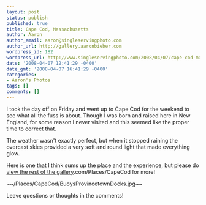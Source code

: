 ```yaml
---
layout: post
status: publish
published: true
title: Cape Cod, Massachusetts
author: Aaron
author_email: aaron@singleservingphoto.com
author_url: http://gallery.aaronbieber.com
wordpress_id: 182
wordpress_url: http://www.singleservingphoto.com/2008/04/07/cape-cod-massachusetts/
date: '2008-04-07 12:41:29 -0400'
date_gmt: '2008-04-07 16:41:29 -0400'
categories:
- Aaron's Photos
tags: []
comments: []
---
```

I took the day off on Friday and went up to Cape Cod for the weekend to
see what all the fuss is about. Though I was born and raised here in New
England, for some reason I never visited and this seemed like the proper
time to correct that.

The weather wasn't exactly perfect, but when it stopped raining the
overcast skies provided a very soft and round light that made everything
glow.

Here is one that I think sums up the place and the experience, but
please do [view the rest of the
gallery](http://fisheyegallery).com/Places/CapeCod for more!

\~\~/Places/CapeCod/BuoysProvincetownDocks.jpg\~\~

Leave questions or thoughts in the comments!
